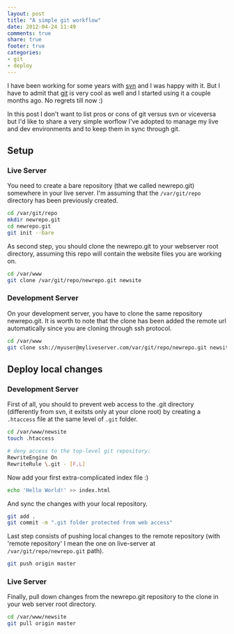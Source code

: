 ```yaml
---
layout: post
title: "A simple git workflow"
date: 2012-04-24 11:49
comments: true
share: true
footer: true
categories: 
- git
- deploy
---
```


I have been working for some years with [svn](http://subversion.apache.org) and I was happy with it. But I have to admit that [git](http://git-scm.com) is very cool as well and I started using it a couple months ago. No regrets till now :)

In this post I don't want to list pros or cons of git versus svn or viceversa but I'd like to share a very simple worflow I've adopted to manage my live and dev environments and to keep them in sync through git.

## Setup ##
### Live Server ###

You need to create a bare repository (that we called newrepo.git) somewhere in your live server. I'm assuming that the <code>/var/git/repo</code> directory has been previously created.

``` bash
cd /var/git/repo
mkdir newrepo.git
cd newrepo.git
git init --bare
```

As second step, you should clone the newrepo.git to your webserver root directory, assuming this repo will contain the website files you are working on.

``` bash
cd /var/www
git clone /var/git/repo/newrepo.git newsite
```

### Development Server ###
On your development server, you have to clone the same repository newrepo.git. It is worth to note that the clone has been added the remote url automatically since you are cloning through ssh protocol.

``` bash
cd /var/www
git clone ssh://myuser@myliveserver.com/var/git/repo/newrepo.git newsite
```


## Deploy local changes ##

### Development Server ###
First of all, you should to prevent web access to the .git directory (differently from svn, it exitsts only at your clone root) by creating a <code>.htaccess</code> file at the same level of <code>.git</code> folder.

``` bash
cd /var/www/newsite
touch .htaccess
```

``` bash .htaccess
# deny access to the top-level git repository:
RewriteEngine On
RewriteRule \.git - [F,L]
```

Now add your first extra-complicated index file :)
``` bash
echo 'Hello World!' >> index.html
```

And sync the changes with your local repository.
``` bash
git add .
git commit -m ".git folder protected from web access"
```

Last step consists of pushing local changes to the remote repository (with 'remote repository' I mean the one on live-server at <code>/var/git/repo/newrepo.git</code> path).
``` bash
git push origin master
```


### Live Server ###
Finally, pull down changes from the newrepo.git repository to the clone in your web server root directory.
``` bash
cd /var/www/newsite
git pull origin master
```
